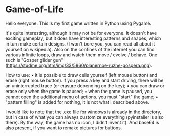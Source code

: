 # Game-of-Life

Hello everyone. This is my first game written in Python using Pygame.

It's quite interesting, although it may not be for everyone. It doesn't have exciting gameplay, but it does have interesting patterns and shapes, which in turn make certain designs. (I won't bore you, you can read all about it yourself on wikipedia). Also on the confines of the internet you can find various infinite loops, draw and watch them move / evolve / behave. One such is "Gosper glider gun" (https://studme.org/htm/img/33/5860/planernoe-ruzhe-gospera.png).

How to use:
• it is possible to draw cells yourself (left mouse button) and erase (right mouse button). if you press a key and start driving, there will be an uninterrupted trace (or erasure depending on the key);
• you can draw or erase only when the game is paused;
• when the game is paused, you cannot open the additional menu of actions. you must "start" the game;
• "pattern filling" is added for nothing, it is not what I described above.

I would like to note that the .exe file for windows is already in the directory, but in case of what you can always customize everything (pyinstaller is also there). By the way, the game has no icon, I didn't invent it). And base64 is also present, if you want to remake pictures for buttons.